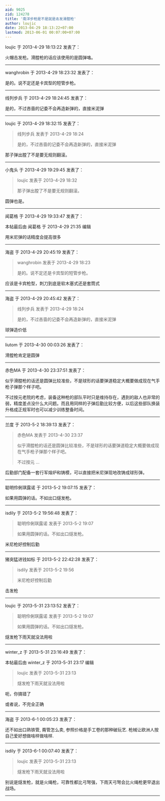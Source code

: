 ```yaml
---
aid: 9025
zid: 124278
title: '南洋步枪是不是就是击发滑膛枪'
author: loujic
date: 2013-04-29 18:13:22+07:00
lastmod: 2013-06-01 00:07:00+07:00
---
```


loujic 于 2013-4-29 18:13:22 发表了：

火帽击发枪。滑膛枪的话应该使用的是圆弹咯。

---------

wanghrobin 于 2013-4-29 18:23:32 发表了：

是的。说不定还是卡宾型的短管步枪。

---------

线列步兵 于 2013-4-29 18:24:45 发表了：

是的，不过吝啬的记委不会再造新弹的，直接米泥弹

---------

loujic 于 2013-4-29 18:32:15 发表了：

> 线列步兵 发表于 2013-4-29 18:24
> 
> 是的，不过吝啬的记委不会再造新弹的，直接米泥弹



那子弹出膛了不是要无规则翻滚。

---------

小鬼头 于 2013-4-29 19:29:45 发表了：

> loujic 发表于 2013-4-29 18:32
> 
> 那子弹出膛了不是要无规则翻滚。



圆弹也是。

---------

闻葛格 于 2013-4-29 19:33:47 发表了：

本帖最后由 闻葛格 于 2013-4-29 21:35 编辑 

用米尼弹的话精度会提高很多

---------

海盗 于 2013-4-29 20:45:19 发表了：

> wanghrobin 发表于 2013-4-29 18:23
> 
> 是的。说不定还是卡宾型的短管步枪。



应该是卡宾枪型，刺刀到底是软木塞式还是套筒式

---------

海盗 于 2013-4-29 20:45:42 发表了：

> 线列步兵 发表于 2013-4-29 18:24
> 
> 是的，不过吝啬的记委不会再造新弹的，直接米泥弹



球弹造价低

---------

liutom 于 2013-4-30 00:03:26 发表了：

滑膛枪肯定是圆弹

---------

赤色MA 于 2013-4-30 23:37:51 发表了：

似乎滑膛枪的话还是圆弹比较准些，不是球形的话要弹道稳定大概要做成现在气手枪子弹那个样子吧。

不过按元老院的考虑，装备这种枪的部队平时只是维持存在，遇到的敌人也非常的弱，精度差点没什么大问题。而且用同样的子弹后勤比较方便，以后这些部队换装升格成正规军时也可以减少训练整备时间。

---------

兰度 于 2013-5-2 18:39:13 发表了：

> 赤色MA 发表于 2013-4-30 23:37
> 
> 似乎滑膛枪的话还是圆弹比较准些，不是球形的话要弹道稳定大概要做成现在气手枪子弹那个样子吧。
> 
> 不过按元 ...



后勤部门配备一套行军熔炉和铸模，可以直接把米尼弹现地改铸成球形弹。

---------

聪明伶俐琪露诺 于 2013-5-2 19:07:15 发表了：

如果用圆弹的话。不如出口燧发枪。

---------

isdily 于 2013-5-2 19:56:48 发表了：

> 聪明伶俐琪露诺 发表于 2013-5-2 19:07
> 
> 如果用圆弹的话。不如出口燧发枪。



米尼枪好控制后勤

---------

猪突猛进钱如标 于 2013-5-2 22:42:28 发表了：

> isdily 发表于 2013-5-2 19:56
> 
> 米尼枪好控制后勤



击发枪

---------

loujic 于 2013-5-31 23:13:52 发表了：

> 聪明伶俐琪露诺 发表于 2013-5-2 19:07
> 
> 如果用圆弹的话。不如出口燧发枪。



燧发枪下雨天就没法用啦

---------

winter_z 于 2013-5-31 23:16:49 发表了：

本帖最后由 winter\_z 于 2013-5-31 23:17 编辑 


> 
> loujic 发表于 2013-5-31 23:13
> 
> 燧发枪下雨天就没法用啦



呃，你搞错了

或者说，不完全正确

---------

海盗 于 2013-6-1 00:05:23 发表了：

还不如出口熟铁管, 甭管怎么卖, 参照价格是手工卷的那种破玩艺. 枪械让欧洲人按自己爱好想做啥样做啥样.

---------

isdily 于 2013-6-1 00:07:40 发表了：

> loujic 发表于 2013-5-31 23:13
> 
> 燧发枪下雨天就没法用啦



别说是燧发枪，就是火绳枪，可靠性都比弓弩强，下雨天弓弩会比火绳枪更早退出战场。

---------

